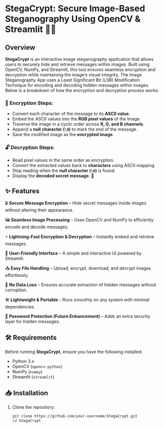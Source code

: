 # **StegaCrypt: Secure Image-Based Steganography Using OpenCV & Streamlit** 🚀🔐  

## **Overview**  
**StegaCrypt** is an interactive image steganography application that allows users to securely hide and retrieve messages within images. Built using OpenCV, NumPy, and Streamlit, this tool ensures seamless encryption and decryption while maintaining the image’s visual integrity. 
The Image Steganography App uses a Least Significant Bit (LSB) Modification Technique for encoding and decoding hidden messages within images. Below is a breakdown of how the encryption and decryption process works:

### **🔐 Encryption Steps:**  
- Convert each character of the message to its **ASCII value**.  
- Embed the ASCII values into the **RGB pixel values** of the image.  
- Traverse the image in a cyclic order across **R, G, and B channels**.  
- Append a **null character (`\0`)** to mark the end of the message.  
- Save the modified image as the **encrypted image**.  

### **🔓 Decryption Steps:**  
- Read pixel values in the same order as encryption.  
- Convert the extracted values back to **characters** using ASCII mapping.  
- Stop reading when the **null character (`\0`)** is found.  
- Display the **decoded secret message**. 🚀


## **✨ Features**  

🔒 **Secure Message Encryption** – Hide secret messages inside images without altering their appearance.  

🖼️ **Seamless Image Processing** – Uses OpenCV and NumPy to efficiently encode and decode messages.  

⚡ **Lightning-Fast Encryption & Decryption** – Instantly embed and retrieve messages.  

🎨 **User-Friendly Interface** – A simple and interactive UI powered by Streamlit.  

📤 **Easy File Handling** – Upload, encrypt, download, and decrypt images effortlessly.  

📌 **No Data Loss** – Ensures accurate extraction of hidden messages without corruption.  

🛠️ **Lightweight & Portable** – Runs smoothly on any system with minimal dependencies.  

🔑 **Password Protection (Future Enhancement)** – Adds an extra security layer for hidden messages.  

## **🛠 Requirements**  
Before running **StegaCrypt**, ensure you have the following installed:  
- Python 3.x  
- OpenCV (`opencv-python`)  
- NumPy (`numpy`)  
- Streamlit (`streamlit`)  

## **📥 Installation**  
1. Clone the repository:  
   ```bash
   git clone https://github.com/your-username/StegaCrypt.git
   cd StegaCrypt
